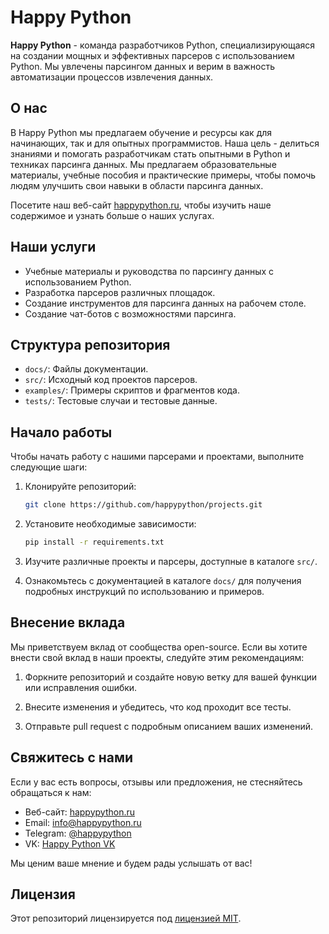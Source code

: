 # Happy Python

**Happy Python** - команда разработчиков Python, специализирующаяся на создании мощных и эффективных парсеров с использованием Python. Мы увлечены парсингом данных и верим в важность автоматизации процессов извлечения данных.

## О нас

В Happy Python мы предлагаем обучение и ресурсы как для начинающих, так и для опытных программистов. Наша цель - делиться знаниями и помогать разработчикам стать опытными в Python и техниках парсинга данных. Мы предлагаем образовательные материалы, учебные пособия и практические примеры, чтобы помочь людям улучшить свои навыки в области парсинга данных.

Посетите наш веб-сайт [happypython.ru](https://happypython.ru), чтобы изучить наше содержимое и узнать больше о наших услугах.

## Наши услуги

- Учебные материалы и руководства по парсингу данных с использованием Python.
- Разработка парсеров различных площадок.
- Создание инструментов для парсинга данных на рабочем столе.
- Создание чат-ботов с возможностями парсинга.

## Структура репозитория

- `docs/`: Файлы документации.
- `src/`: Исходный код проектов парсеров.
- `examples/`: Примеры скриптов и фрагментов кода.
- `tests/`: Тестовые случаи и тестовые данные.

## Начало работы

Чтобы начать работу с нашими парсерами и проектами, выполните следующие шаги:

1. Клонируйте репозиторий:

   ```bash
   git clone https://github.com/happypython/projects.git
   ```

2. Установите необходимые зависимости:

   ```bash
   pip install -r requirements.txt
   ```

3. Изучите различные проекты и парсеры, доступные в каталоге `src/`.

4. Ознакомьтесь с документацией в каталоге `docs/` для получения подробных инструкций по использованию и примеров.

## Внесение вклада

Мы приветствуем вклад от сообщества open-source. Если вы хотите внести свой вклад в наши проекты, следуйте этим рекомендациям:

1. Форкните репозиторий и создайте новую ветку для вашей функции или исправления ошибки.

2. Внесите изменения и убедитесь, что код проходит все тесты.

3. Отправьте pull request с подробным описанием ваших изменений.

## Свяжитесь с нами

Если у вас есть вопросы, отзывы или предложения, не стесняйтесь обращаться к нам:

- Веб-сайт: [happypython.ru](https://happypython.ru)
- Email: info@happypython.ru
- Telegram: [@happypython](https://t.me/happypython_team)
- VK: [Happy Python VK](https://vk.com/happython)

Мы ценим ваше мнение и будем рады услышать от вас!

## Лицензия

Этот репозиторий лицензируется под [лицензией MIT](LICENSE).

[Happy Python Logo]: <> "Happy Python"
